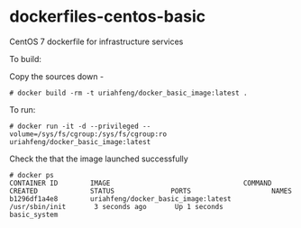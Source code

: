dockerfiles-centos-basic
==========================

CentOS 7 dockerfile for infrastructure services

To build:

Copy the sources down -

```
# docker build -rm -t uriahfeng/docker_basic_image:latest .
```

To run:

```
# docker run -it -d --privileged --volume=/sys/fs/cgroup:/sys/fs/cgroup:ro uriahfeng/docker_basic_image:latest
```

Check the that the image launched successfully

```
# docker ps
CONTAINER ID        IMAGE                                 COMMAND             CREATED             STATUS              PORTS                    NAMES
b1296df1a4e8        uriahfeng/docker_basic_image:latest  /usr/sbin/init       3 seconds ago       Up 1 seconds                                 basic_system         
```
